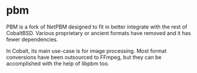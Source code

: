 # pbm

PBM is a fork of NetPBM designed to fit in better integrate with the rest of CobaltBSD. Various proprietary or ancient formats have removed and it has fewer dependencies.

In Cobalt, its main use-case is for image processing. Most format conversions have been outsourced to FFmpeg, but they can be accomplished with the help of libpbm too.
